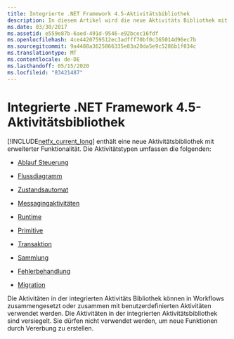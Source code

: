 ```yaml
---
title: Integrierte .NET Framework 4.5-Aktivitätsbibliothek
description: In diesem Artikel wird die neue Aktivitäts Bibliothek mit erweiterter Funktionalität beschrieben, die Teil .NET Framework 4,5 ist.
ms.date: 03/30/2017
ms.assetid: e559e87b-6aed-491d-9546-e92bcec16fdf
ms.openlocfilehash: 4ce4420759512ec3adfff70bf0c365014d96ec7b
ms.sourcegitcommit: 9a4488a3625866335e83a20da5e9c5286b1f034c
ms.translationtype: MT
ms.contentlocale: de-DE
ms.lasthandoff: 05/15/2020
ms.locfileid: "83421487"
---
```

# <a name="net-framework-45-built-in-activity-library"></a>Integrierte .NET Framework 4.5-Aktivitätsbibliothek

[!INCLUDE[netfx_current_long](../../../includes/netfx-current-long-md.md)] enthält eine neue Aktivitätsbibliothek mit erweiterter Funktionalität. Die Aktivitätstypen umfassen die folgenden:

- [Ablauf Steuerung](control-flow-activities-in-wf.md)

- [Flussdiagramm](flowchart-activities-in-wf.md)

- [Zustandsautomat](state-machine-activities-in-wf.md)

- [Messagingaktivitäten](../wcf/feature-details/messaging-activities.md)

- [Runtime](runtime-activities-in-wf.md)

- [Primitive](primitives-activities-in-wf.md)

- [Transaktion](transaction-activities-in-wf.md)

- [Sammlung](collection-activities-in-wf.md)

- [Fehlerbehandlung](error-handling-activities-in-wf.md)

- [Migration](migration-activity-in-wf.md)

Die Aktivitäten in der integrierten Aktivitäts Bibliothek können in Workflows zusammengesetzt oder zusammen mit benutzerdefinierten Aktivitäten verwendet werden. Die Aktivitäten in der integrierten Aktivitätsbibliothek sind versiegelt. Sie dürfen nicht verwendet werden, um neue Funktionen durch Vererbung zu erstellen.
